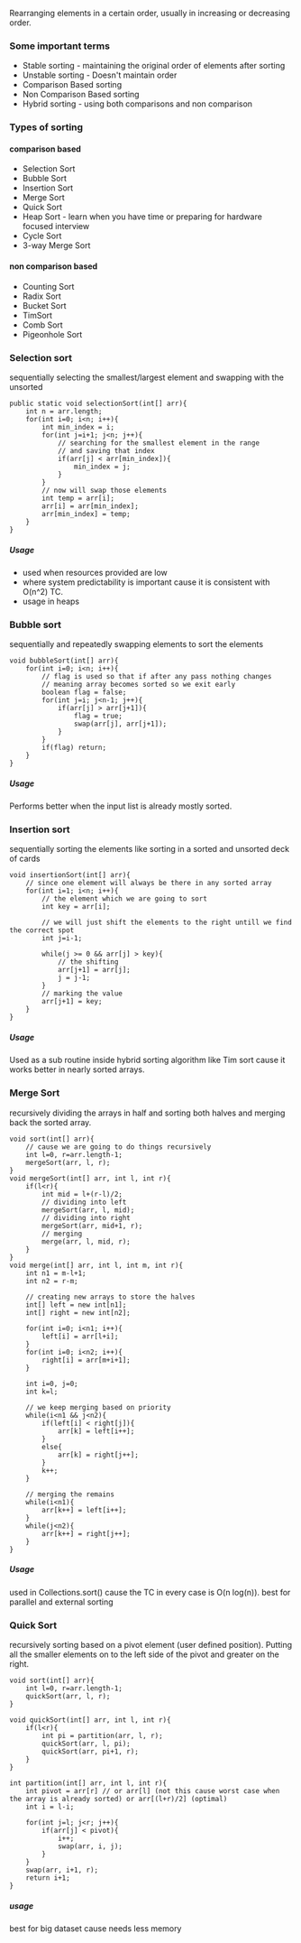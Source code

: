 Rearranging elements in a certain order, usually in increasing or decreasing order.

### Some important terms 
- Stable sorting - maintaining the original order of elements after sorting
- Unstable sorting - Doesn't maintain order
- Comparison Based sorting
- Non Comparison Based sorting
- Hybrid sorting - using both comparisons and non comparison

### Types of sorting
#### comparison based
- Selection Sort
- Bubble Sort
- Insertion Sort
- Merge Sort
- Quick Sort
- Heap Sort - learn when you have time or preparing for hardware focused interview
- Cycle Sort
- 3-way Merge Sort

#### non comparison based
 - Counting Sort
 - Radix Sort
 - Bucket Sort
 - TimSort
 - Comb Sort
 - Pigeonhole Sort

### Selection sort
sequentially selecting the smallest/largest element and swapping with the unsorted

```
public static void selectionSort(int[] arr){
	int n = arr.length;
	for(int i=0; i<n; i++){
		int min_index = i;
		for(int j=i+1; j<n; j++){
			// searching for the smallest element in the range
			// and saving that index
			if(arr[j] < arr[min_index]){
				min_index = j;
			}
		}
		// now will swap those elements
		int temp = arr[i];
		arr[i] = arr[min_index];
		arr[min_index] = temp;
	}
}
```

##### Usage
- used when resources provided are low
- where system predictability is important cause it is consistent with O(n^2) TC.
- usage in heaps

### Bubble sort
sequentially and repeatedly swapping elements to sort the elements

```
void bubbleSort(int[] arr){
	for(int i=0; i<n; i++){
		// flag is used so that if after any pass nothing changes
		// meaning array becomes sorted so we exit early
		boolean flag = false;
		for(int j=i; j<n-1; j++){
			if(arr[j] > arr[j+1]){
				flag = true;
				swap(arr[j], arr[j+1]);
			}
		}
		if(flag) return;
	}
}
```

##### Usage
Performs better when the input list is already mostly sorted.

### Insertion sort
sequentially sorting the elements like sorting in a sorted and unsorted deck of cards

```
void insertionSort(int[] arr){
	// since one element will always be there in any sorted array
	for(int i=1; i<n; i++){
		// the element which we are going to sort
		int key = arr[i];

		// we will just shift the elements to the right untill we find the correct spot
		int j=i-1;

		while(j >= 0 && arr[j] > key){
			// the shifting
			arr[j+1] = arr[j];
			j = j-1;
		}
		// marking the value
		arr[j+1] = key;
	}
}
```

##### Usage
Used as a sub routine inside hybrid sorting algorithm like Tim sort cause it works better in nearly sorted arrays.

### Merge Sort
recursively dividing the arrays in half and sorting both halves and merging back the sorted array.

```
void sort(int[] arr){
	// cause we are going to do things recursively
	int l=0, r=arr.length-1;
	mergeSort(arr, l, r);
}
void mergeSort(int[] arr, int l, int r){
	if(l<r){
		int mid = l+(r-l)/2;
		// dividing into left
		mergeSort(arr, l, mid);
		// dividing into right
		mergeSort(arr, mid+1, r);
		// merging
		merge(arr, l, mid, r);
	}
}
void merge(int[] arr, int l, int m, int r){
	int n1 = m-l+1;
	int n2 = r-m;

	// creating new arrays to store the halves
	int[] left = new int[n1];
	int[] right = new int[n2];

	for(int i=0; i<n1; i++){
		left[i] = arr[l+i];
	}
	for(int i=0; i<n2; i++){
		right[i] = arr[m+i+1];
	}

	int i=0, j=0;
	int k=l;

	// we keep merging based on priority
	while(i<n1 && j<n2){
		if(left[i] < right[j]){
			arr[k] = left[i++];
		}
		else{
			arr[k] = right[j++];
		}
		k++;
	}

	// merging the remains
	while(i<n1){
		arr[k++] = left[i++];
	}
	while(j<n2){
		arr[k++] = right[j++];
	}
}
```

##### Usage
used in Collections.sort() cause the TC in every case is O(n log(n)). best for parallel and external sorting

### Quick Sort
recursively sorting based on a pivot element (user defined position). Putting all the smaller elements on to the left side of the pivot and greater on the right.

```
void sort(int[] arr){
	int l=0, r=arr.length-1;
	quickSort(arr, l, r);
}

void quickSort(int[] arr, int l, int r){
	if(l<r){
		int pi = partition(arr, l, r);
		quickSort(arr, l, pi);
		quickSort(arr, pi+1, r);
	}
}

int partition(int[] arr, int l, int r){
	int pivot = arr[r] // or arr[l] (not this cause worst case when the array is already sorted) or arr[(l+r)/2] (optimal)
	int i = l-i;

	for(int j=l; j<r; j++){
		if(arr[j] < pivot){
			i++;
			swap(arr, i, j);
		}
	}
	swap(arr, i+1, r);
	return i+1;
}
```

##### usage
best for big dataset cause needs less memory